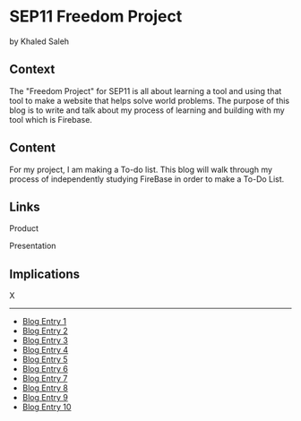 # SEP11 Freedom Project
by Khaled Saleh

## Context
The "Freedom Project" for SEP11 is all about learning a tool and using that tool to make a website that helps solve world problems. The purpose of this blog is to write and talk about my process of learning and building with my tool which is Firebase.

## Content
For my project, I am making a To-do list. This blog will walk through my process of independently studying FireBase in order to make a To-Do List.

## Links

Product

Presentation

## Implications
X

---

* [Blog Entry 1](entries/entry01.md)
* [Blog Entry 2](entries/entry02.md)
* [Blog Entry 3](entries/entry03.md)
* [Blog Entry 4](entries/entry04.md)
* [Blog Entry 5](entries/entry05.md)
* [Blog Entry 6](entries/entry06.md)
* [Blog Entry 7](entries/entry07.md)
* [Blog Entry 8](entries/entry08.md)
* [Blog Entry 9](entries/entry09.md)
* [Blog Entry 10](entries/entry10.md)
